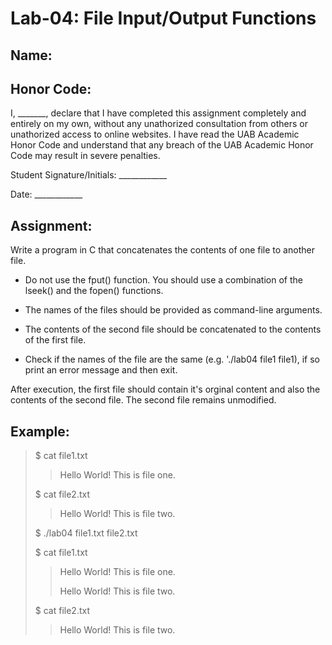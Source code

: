 # Lab-04: File Input/Output Functions

## Name: 

## Honor Code:

I, _______, declare that I have completed this assignment completely and entirely on my own, without any unathorized consultation from others or unathorized access to online websites. I have read the UAB Academic Honor Code and understand that any breach of the UAB Academic Honor Code may result in severe penalties.

Student Signature/Initials: ____________

Date: ____________

## Assignment:

Write a program in C that concatenates the contents of one file to another file.

- Do not use the fput() function. You should use a combination of the lseek() and the fopen() functions.

- The names of the files should be provided as command-line arguments.

- The contents of the second file should be concatenated to the contents of the first file.

- Check if the names of the file are the same (e.g. './lab04 file1 file1), if so print an error message and then exit.

After execution, the first file should contain it's orginal content and also the contents of the second file. The second file remains unmodified.

## Example:

> $ cat file1.txt
>> Hello World! This is file one.
>
> $ cat file2.txt
>> Hello World! This is file two.
>
> $ ./lab04 file1.txt file2.txt
>
>
> $ cat file1.txt
>> Hello World! This is file one.
>>
>> Hello World! This is file two.
>
> $ cat file2.txt
>> Hello World! This is file two.